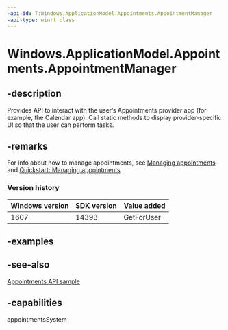 ```yaml
---
-api-id: T:Windows.ApplicationModel.Appointments.AppointmentManager
-api-type: winrt class
---
```


<!-- Class syntax.
public class AppointmentManager 
-->

# Windows.ApplicationModel.Appointments.AppointmentManager

## -description

Provides API to interact with the user’s Appointments provider app (for example, the Calendar app). Call static methods to display provider-specific UI so that the user can perform tasks.

## -remarks

For info about how to manage appointments, see [Managing appointments](https://docs.microsoft.com/windows/uwp/contacts-and-calendar/managing-appointments) and [Quickstart: Managing appointments](https://docs.microsoft.com/previous-versions/windows/apps/dn495338(v=win.10)).

### Version history

| Windows version | SDK version | Value added |
| -- | -- | -- |
| 1607 | 14393 | GetForUser |

## -examples

## -see-also

[Appointments API sample](https://github.com/Microsoft/Windows-universal-samples/tree/master/Samples/Appointments)

## -capabilities

appointmentsSystem
